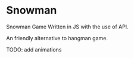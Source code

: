 # Snowman 

Snowman Game Written in JS with the use of API.

An friendly alternative to hangman game.

TODO: add animations
